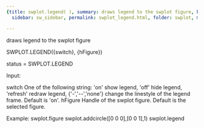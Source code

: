 ```yaml
---
{title: swplot.legend( ), summary: draws legend to the swplot figure, keywords: sample,
  sidebar: sw_sidebar, permalink: swplot_legend.html, folder: swplot, mathjax: 'true'}

---
```

draws legend to the swplot figure
 
SWPLOT.LEGEND({switch}, {hFigure})
 
status = SWPLOT.LEGEND
 
Input:
 
switch        One of the following string:
                  'on'                show legend,
                  'off'               hide legend,
                  'refresh'           redraw legend,
                  {'-','--','none'}   change the linestyle of the legend
                                      frame.
              Default is 'on'.
hFigure       Handle of the swplot figure. Default is the selected
              figure.
 
Example:
  swplot.figure
  swplot.addcircle([0 0 0],[0 0 1],1)
  swplot.legend
 
